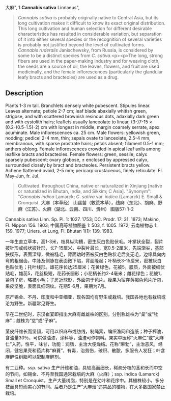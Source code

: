 大麻",
1.**Cannabis sativa** Linnaeus",

> *Cannabis* *sativa* is probably originally native to Central Asia, but its long cultivation makes it difficult to know its exact original distribution. This long cultivation and human selection for different desirable characteristics has resulted in considerable variation, but separation of it into either several species or the recognition of several varieties is probably not justified beyond the level of cultivated forms. *Cannabis* *ruderalis* Janischewsky, from Russia, is considered by some to be a distinct species from *C*. *sativa*.&lt;p&gt;&lt;p&gt;The long, strong fibers are used in the paper-making industry and for weaving cloth, the seeds are a source of oil, the leaves, flowers, and fruit are used medicinally, and the female inflorescences (particularly the glandular leafy bracts and bracteoles) are used as a drug.

## Description
Plants 1-3 m tall. Branchlets densely white pubescent. Stipules linear. Leaves alternate; petiole 2-7 cm; leaf blade abaxially whitish green, strigose, and with scattered brownish resinous dots, adaxially dark green and with cystolith hairs; leaflets usually lanceolate to linear, (3-)7-15 × (0.2-)0.5-1.5(-2) cm with longest in middle, margin coarsely serrate, apex acuminate. Male inflorescences ca. 25 cm. Male flowers: yellowish green, nodding; pedicel 2-4 mm, thin; sepals ovate to lanceolate, 2.5-4 mm, membranous, with sparse prostrate hairs; petals absent; filament 0.5-1 mm; anthers oblong. Female inflorescences crowded in apical leaf axils among leaflike bracts and bracteoles. Female flowers: green, sessile; calyx sparsely pubescent; ovary globose, ± enclosed by appressed calyx, surrounded closely by bract and bracteoles. Persistent bracts yellow. Achene flattened ovoid, 2-5 mm; pericarp crustaceous, finely reticulate. Fl. May-Jun, fr. Jul.

> Cultivated.  throughout China, native or naturalized in Xinjiang [native or naturalized in Bhutan, India, and Sikkim; C Asia].
  "Synonym": "*Cannabis* *indica* Lamarck; *C*. *sativa* var. *indica* (Lamarck) E. Small &amp; Cronquist.
**大麻（本草经）  山丝苗（救荒本草），线麻（东北）、胡麻、野麻（江苏）、火麻（湖北、云南、四川、贵州）  图版57: 1-2**

Cannabis sativa Linn. Sp. Pl. 1: 1027. 1753; DC. Prodr. 17: 31. 1873; Makino, Fl. Nippon 156. 1903; 中国高等植物图鉴 1: 503, f. 1005. 1972; 云南植物志 1: 159. 1977; Uriers. et Lung, Fl. Bhutan 1(1): 139. 1983.

一年生直立草本，高1-3米，枝具纵沟槽，密生灰白色贴伏毛。叶掌状全裂，裂片披针形或线状披针形，长7-15厘米，中裂片最长，宽0.5-2厘米，先端渐尖，基部狭楔形，表面深绿，微被糙毛，背面幼时密被灰白色贴状毛后变无毛，边缘具向内弯的粗锯齿，中脉及侧脉在表面微下陷，背面隆起；叶柄长3-15厘米，密被灰白色贴伏毛；托叶线形。雄花序长达25厘米；花黄绿色，花被5，膜质，外面被细伏贴毛，雄蕊5，花丝极短，花药长圆形；小花柄长约2-4毫米；雌花绿色；花被1，紧包子房，略被小毛；子房近球形，外面包于苞片。瘦果为宿存黄褐色苞片所包，果皮坚脆，表面具细网纹。花期5-6月，果期为7月。

原产锡金、不丹、印度和中亚细亚，现各国均有野生或栽培。我国各地也有栽培或沦为野生。新疆常见野生。

早在二世纪时，东汉崔宴即指出大麻有雌雄株的区别。分别称雄株为“枲”或“牡麻”；雌株为“怠”或“子麻”。

茎皮纤维长而坚韧，可用以织麻布或纺线，制绳索，编织渔网和造纸；种子榨油，含油量30％，可供做油漆，涂料等，油渣可作饲料。果实中医称“火麻仁”或“大麻仁”入药，性平，味甘，功能：润肠，主治大便燥结。花称“麻勃”，主治恶风，经闭，健忘果壳和苞片称“麻蕡”，有毒，治劳伤，破积、散脓，多服令人发狂；叶含麻醉性树脂可以配制麻醉剂。

有二亚种。ssp. sativa 生产纤维和油，具较高而细长，稀疏分枝的茎和长而中空的节间，如锡金、不丹至我国通常栽培的大麻（火麻）；ssp. indica (Lamarck) Small et Cronquist，生产大量树脂，特别是在幼叶和花序中。其植株较小，多分枝而具短而实心的节间。后者乃是生产“大麻烟”违禁品的植物，在大多数国家禁止栽培。
